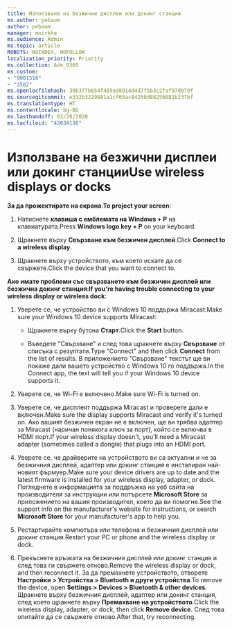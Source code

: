 ```yaml
---
title: Използване на безжични дисплеи или докинг станции
ms.author: pebaum
author: pebaum
manager: mnirkhe
ms.audience: Admin
ms.topic: article
ROBOTS: NOINDEX, NOFOLLOW
localization_priority: Priority
ms.collection: Adm_O365
ms.custom:
- "9001516"
- "3582"
ms.openlocfilehash: 39b377b654f485ed8914d4d7fbb3c2faf97d079f
ms.sourcegitcommit: e332b3229881a1cf65ac84250d88256081b237bf
ms.translationtype: HT
ms.contentlocale: bg-BG
ms.lasthandoff: 03/28/2020
ms.locfileid: "43034136"
---
```

# <a name="use-wireless-displays-or-docks"></a><span data-ttu-id="bd5d1-102">Използване на безжични дисплеи или докинг станции</span><span class="sxs-lookup"><span data-stu-id="bd5d1-102">Use wireless displays or docks</span></span>

<span data-ttu-id="bd5d1-103">**За да прожектирате на екрана**:</span><span class="sxs-lookup"><span data-stu-id="bd5d1-103">**To project your screen**:</span></span>

1. <span data-ttu-id="bd5d1-104">Натиснете **клавиша с емблемата на Windows + P** на клавиатурата.</span><span class="sxs-lookup"><span data-stu-id="bd5d1-104">Press **Windows logo key + P** on your keyboard.</span></span>

2. <span data-ttu-id="bd5d1-105">Щракнете върху **Свързване към безжичен дисплей**.</span><span class="sxs-lookup"><span data-stu-id="bd5d1-105">Click **Connect to a wireless display**.</span></span>

3. <span data-ttu-id="bd5d1-106">Щракнете върху устройството, към което искате да се свържете.</span><span class="sxs-lookup"><span data-stu-id="bd5d1-106">Click the device that you want to connect to.</span></span>

<span data-ttu-id="bd5d1-107">**Ако имате проблеми със свързването към безжичен дисплей или безжична докинг станция**:</span><span class="sxs-lookup"><span data-stu-id="bd5d1-107">**If you're having trouble connecting to your wireless display or wireless dock**:</span></span>

1. <span data-ttu-id="bd5d1-108">Уверете се, че устройство ви с Windows 10 поддържа Miracast:</span><span class="sxs-lookup"><span data-stu-id="bd5d1-108">Make sure your Windows 10 device supports Miracast:</span></span> 

    - <span data-ttu-id="bd5d1-109">Щракнете върху бутона **Старт**.</span><span class="sxs-lookup"><span data-stu-id="bd5d1-109">Click the **Start** button.</span></span>
    
    - <span data-ttu-id="bd5d1-110">Въведете "Свързване" и след това щракнете върху **Свързване** от списъка с резултати.</span><span class="sxs-lookup"><span data-stu-id="bd5d1-110">Type "Connect" and then click **Connect** from the list of results.</span></span> <span data-ttu-id="bd5d1-111">В приложението "Свързване" текстът ще ви покаже дали вашето устройство с Windows 10 го поддържа.</span><span class="sxs-lookup"><span data-stu-id="bd5d1-111">In the Connect app, the text will tell you if your Windows 10 device supports it.</span></span> 

2. <span data-ttu-id="bd5d1-112">Уверете се, че Wi-Fi е включено.</span><span class="sxs-lookup"><span data-stu-id="bd5d1-112">Make sure Wi-Fi is turned on.</span></span> 

3. <span data-ttu-id="bd5d1-113">Уверете се, че дисплеят поддържа Miracast и проверете дали е включен.</span><span class="sxs-lookup"><span data-stu-id="bd5d1-113">Make sure the display supports Miracast and verify it's turned on.</span></span> <span data-ttu-id="bd5d1-114">Ако вашият безжичен екран не е включен, ще ви трябва адаптер за Miracast (наричан понякога ключ за порт), който се включва в HDMI порт.</span><span class="sxs-lookup"><span data-stu-id="bd5d1-114">If your wireless display doesn't, you'll need a Miracast adapter (sometimes called a dongle) that plugs into an HDMI port.</span></span>

4. <span data-ttu-id="bd5d1-115">Уверете се, че драйверите на устройството ви са актуални и че за безжичния дисплей, адаптер или докинг станция е инсталиран най-новият фърмуер.</span><span class="sxs-lookup"><span data-stu-id="bd5d1-115">Make sure your device drivers are up to date and the latest firmware is installed for your wireless display, adapter, or dock.</span></span> <span data-ttu-id="bd5d1-116">Погледнете в информацията за поддръжка на уеб сайта на производителя за инструкции или потърсете **Microsoft Store** за приложението на вашия производител, което да ви помогне.</span><span class="sxs-lookup"><span data-stu-id="bd5d1-116">See the support info on the manufacturer's website for instructions, or search **Microsoft Store** for your manufacturer's app to help you.</span></span>

5. <span data-ttu-id="bd5d1-117">Рестартирайте компютъра или телефона и безжичния дисплей или докинг станция.</span><span class="sxs-lookup"><span data-stu-id="bd5d1-117">Restart your PC or phone and the wireless display or dock.</span></span>

6. <span data-ttu-id="bd5d1-118">Прекъснете връзката на безжичния дисплей или докинг станция и след това ги свържете отново.</span><span class="sxs-lookup"><span data-stu-id="bd5d1-118">Remove the wireless display or dock, and then reconnect it.</span></span> <span data-ttu-id="bd5d1-119">За да премахнете устройството, отворете **Настройки > Устройства > Bluetooth и други устройства**.</span><span class="sxs-lookup"><span data-stu-id="bd5d1-119">To remove the device, open **Settings > Devices  > Bluetooth & other devices**.</span></span> <span data-ttu-id="bd5d1-120">Щракнете върху безжичния дисплей, адаптер или докинг станция, след което щракнете върху **Премахване на устройството**.</span><span class="sxs-lookup"><span data-stu-id="bd5d1-120">Click the wireless display, adapter, or dock, then click **Remove device**.</span></span> <span data-ttu-id="bd5d1-121">След това опитайте да се свържете отново.</span><span class="sxs-lookup"><span data-stu-id="bd5d1-121">After that, try reconnecting.</span></span>

